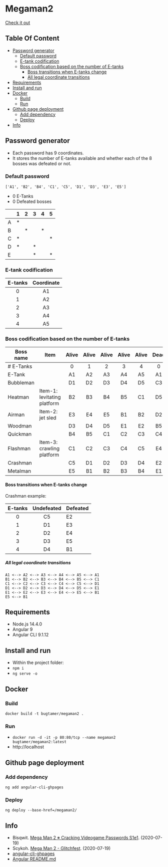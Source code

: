 # Megaman2

[Check it out](https://bugtamer.github.io/megaman2/)

## Table Of Content

- [Password generator](#password-generator)
  - [Default password](#default-password)
  - [E-tank codification](#e-tank-codification)
  - [Boss codification based on the number of E-tanks](#boss-codification-based-on-the-number-of-e-tanks)
    - [Boss transitions when E-tanks change](#boss-transitions-when-e-tanks-change)
    - [All legal coordinate transitions](#all-legal-coordinate-transitions)
- [Requirements](#requirements)
- [Install and run](#install-and-run)
- [Docker](#docker)
  - [Build](#build)
  - [Run](#run)
- [Github page deployment](#github-page-deployment)
  - [Add dependency](#add-dependency)
  - [Deploy](#deploy)
- [Info](#info)

## Password generator

- Each password has 9 coordinates.
- It stores the number of E-tanks available and whether each of the 8 bosses was defeated or not.

### Default password

`['A1', 'B2', 'B4', 'C1', 'C5', 'D1', 'D3', 'E3', 'E5']`

- 0 E-Tanks
- 0 Defeated bosses

|   | 1 | 2 | 3 | 4 | 5 |
| - | - | - | - | - | - |
| A | * |   |   |   |   |
| B |   | * |   | * |   |
| C | * |   |   |   | * |
| D | * |   | * |   |   |
| E |   |   | * |   | * |

### E-tank codification

| E-tanks | Coordinate |
|:-------:|:----------:|
|    0    |     A1     |
|    1    |     A2     |
|    2    |     A3     |
|    3    |     A4     |
|    4    |     A5     |

### Boss codification based on the number of E-tanks

| Boss name | Item                        | Alive | Alive | Alive | Alive | Alive | Dead | Dead | Dead | Dead | Dead |
| --------- | --------------------------- |:-----:|:-----:|:-----:|:-----:|:-----:|:----:|:----:|:----:|:----:|:----:|
| # E-Tanks |                             |   0   |   1   |   2   |   3   |   4   |   0  |   1  |   2  |   3  |   4  |
| E-Tank    |                             |  A1   |  A2   |  A3   |  A4   |  A5   |  A1  |  A2  |  A3  |  A4  |  A5  |
| Bubbleman |                             |  D1   |  D2   |  D3   |  D4   |  D5   |  C3  |  C4  |  C5  |  D1  |  D2  |
| Heatman   | Item-1: levitating platform |  B2   |  B3   |  B4   |  B5   |  C1   |  D5  |  E1  |  E2  |  E3  |  E4  |
| Airman    | Item-2: jet sled            |  E3   |  E4   |  E5   |  B1   |  B2   |  D2  |  D3  |  D4  |  D5  |  E1  |
| Woodman   |                             |  D3   |  D4   |  D5   |  E1   |  E2   |  B5  |  C1  |  C2  |  C3  |  C4  |
| Quickman  |                             |  B4   |  B5   |  C1   |  C2   |  C3   |  C4  |  C5  |  D1  |  D2  |  D3  |
| Flashman  | Item-3: crawling platform   |  C1   |  C2   |  C3   |  C4   |  C5   |  E4  |  E5  |  B1  |  B2  |  B3  |
| Crashman  |                             |  C5   |  D1   |  D2   |  D3   |  D4   |  E2  |  E3  |  E4  |  E5  |  B1  |
| Metalman  |                             |  E5   |  B1   |  B2   |  B3   |  B4   |  E1  |  E2  |  E3  |  E4  |  E5  |

#### Boss transitions when E-tanks change

Crashman example:

| E-tanks | Undefeated | Defeated |
|:-------:|:----------:| -------- |
|    0    |     C5     |    E2    |
|    1    |     D1     |    E3    |
|    2    |     D2     |    E4    |
|    3    |     D3     |    E5    |
|    4    |     D4     |    B1    |

##### All legal coordinate transitions

```
A1 <--> A2 <--> A3 <--> A4 <--> A5 <--> A1
B1 <--> B2 <--> B3 <--> B4 <--> B5 <--> C1
C1 <--> C2 <--> C3 <--> C4 <--> C5 <--> D1
D1 <--> D2 <--> D3 <--> D4 <--> D5 <--> E1
E1 <--> E2 <--> E3 <--> E4 <--> E5 <--> B1
E5 <--> B1
```

## Requirements

- Node.js 14.4.0
- Angular 9
- Angular CLI 9.1.12

## Install and run

- Within the project folder:
- `npm i`
- `ng serve -o`

## Docker

### Build

`docker build -t bugtamer/megaman2 .`

### Run

- `docker run -d -it -p 80:80/tcp --name megaman2 bugtamer/megaman2:latest`
- http://localhost

## Github page deployment

### Add dependency

`ng add angular-cli-ghpages`

### Deploy

`ng deploy --base-href=/megaman2/`

## Info

- Bisqwit. [Mega Man 2 ※ Cracking Videogame Passwords S1e1](https://www.youtube.com/watch?v=0eQyYrSQPew). (2020-07-19)
- Scykoh. [Mega Man 2 - Glitchfest](https://www.youtube.com/watch?v=koTEUbNwv9w). (2020-07-19)
- [angular-cli-ghpages](https://github.com/angular-schule/angular-cli-ghpages)
- [Angular README.md](./angular.md)